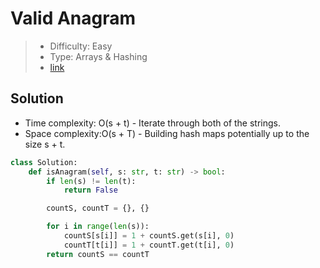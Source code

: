 # Valid Anagram

> - Difficulty: Easy
> - Type: Arrays & Hashing
> - [link](https://leetcode.com/problems/valid-anagram/)

## Solution
- Time complexity: O(s + t) - Iterate through both of the strings.
- Space complexity:O(s + T) - Building hash maps potentially up to the size s + t.

```python
class Solution:
    def isAnagram(self, s: str, t: str) -> bool:
        if len(s) != len(t):
            return False

        countS, countT = {}, {}

        for i in range(len(s)):
            countS[s[i]] = 1 + countS.get(s[i], 0)
            countT[t[i]] = 1 + countT.get(t[i], 0)
        return countS == countT
```
